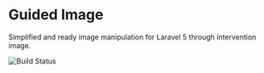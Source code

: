 # Guided Image

Simplified and ready image manipulation for Laravel 5 through intervention image.

![Build Status](https://img.shields.io/circleci/project/ReliQArts/laravel-guided-image.svg?style=flat-square)